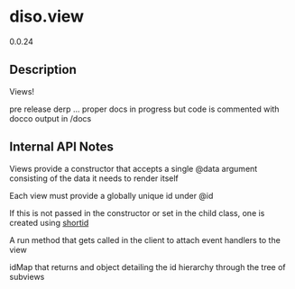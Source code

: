 diso.view
=========

0.0.24

Description
-----------
Views!

pre release derp ... proper docs in progress but code is commented with docco output in /docs

Internal API Notes
------------------

Views provide a constructor that accepts a single @data argument consisting of the data it needs to render itself


Each view must provide a globally unique id under @id

If this is not passed in the constructor or set in the child class, one is created using [shortid](https://github.com/dylang/shortid/)


A run method that gets called in the client to attach event handlers to the view

idMap that returns and object detailing the id hierarchy through the tree of subviews


